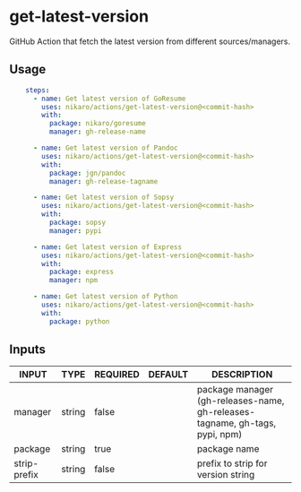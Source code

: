 # get-latest-version

GitHub Action that fetch the latest version from different sources/managers.

## Usage

```yaml
    steps:
      - name: Get latest version of GoResume
        uses: nikaro/actions/get-latest-version@<commit-hash>
        with:
          package: nikaro/goresume
          manager: gh-release-name

      - name: Get latest version of Pandoc
        uses: nikaro/actions/get-latest-version@<commit-hash>
        with:
          package: jgn/pandoc
          manager: gh-release-tagname

      - name: Get latest version of Sopsy
        uses: nikaro/actions/get-latest-version@<commit-hash>
        with:
          package: sopsy
          manager: pypi

      - name: Get latest version of Express
        uses: nikaro/actions/get-latest-version@<commit-hash>
        with:
          package: express
          manager: npm

      - name: Get latest version of Python
        uses: nikaro/actions/get-latest-version@<commit-hash>
        with:
          package: python
```

## Inputs

<!-- AUTO-DOC-INPUT:START - Do not remove or modify this section -->

|    INPUT     |  TYPE  | REQUIRED | DEFAULT |                                 DESCRIPTION                                  |
|--------------|--------|----------|---------|------------------------------------------------------------------------------|
|   manager    | string |  false   |         | package manager (gh-releases-name, gh-releases-tagname, gh-tags, pypi, npm)  |
|   package    | string |   true   |         |                                 package name                                 |
| strip-prefix | string |  false   |         |                      prefix to strip for version string                      |

<!-- AUTO-DOC-INPUT:END -->
